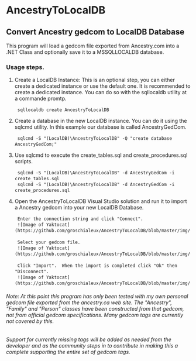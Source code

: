 # AncestryToLocalDB
## Convert Ancestry gedcom to LocalDB Database

This program will load a gedcom file exported from Ancestry.com into a .NET Class and optionally save it to a MSSQLLOCALDB database.

### Usage steps.

1. Create a LocalDB Instance: This is an optional step, you can either create a dedicated instance or use the default one. It is recommended to create a dedicated instance.  You can do so with the sqllocaldb utility at a commande promtp.

        sqllocaldb create AncestryToLocalDB

2. Create a database in the new LocalDB instance.  You can do it using the sqlcmd utility.  In this example our database is called AncestryGedCom.

        sqlcmd -S "(LocalDB)\AncestryToLocalDB" -Q "create database AncestryGedCom;"


3. Use sqlcmd to execute the create_tables.sql and create_procedures.sql scripts.

        sqlcmd -S "(LocalDB)\AncestryToLocalDB" -d AncestryGedCom -i create_tables.sql  
        sqlcmd -S "(LocalDB)\AncestryToLocalDB" -d AncestryGedCom -i create_procedures.sql

4. Open the AncestryToLocalDB Visual Studio solution and run it to import a Ancestry gedcom into your new LocalDB Database.

        Enter the connection string and click "Connect".
        ![Image of Yaktocat](https://github.com/groschialeux/AncestryToLocalDB/blob/master/img/Image1.JPG)
        
        Select your gedcom file.
        ![Image of Yaktocat](https://github.com/groschialeux/AncestryToLocalDB/blob/master/img/Image2.JPG)
        
        Click "Import".  When the import is completed click "Ok" then "Disconnect".
        ![Image of Yaktocat](https://github.com/groschialeux/AncestryToLocalDB/blob/master/img/Image2.JPG)

###### Note:  At this point this program has only been tested with my own personal gedcom file exported from the ancestry.ca web site. The "Ancestry", "Family" and "Person" classes have been constructed from that gedcom, not from official gedcom specifications.  Many gedcom tags are currently not covered by this.

###### Support for currently missing tags will be added as needed from the developer and as the community steps in to contribute in making this a complete supporting the entire set of gedcom tags.


